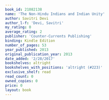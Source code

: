 ```yaml
---
book_id: 21082138
name: 'The Non-Hindu Indians and Indian Unity'
author: Savitri Devi
author_l-f: 'Devi, Savitri'
my_rating: 0
average_rating: 2
publisher: 'Counter-Currents Publishing'
binding: Kindle Edition
number_of_pages: 53
year_published: 2013
original_publication_year: 2013
date_added: '2/28/2017'
bookshelves: altright
bookshelves_with_positions: 'altright (#223)'
exclusive_shelf: read
read_count: 0
owned_copies: 0
price: 0
layout: book
---
```

